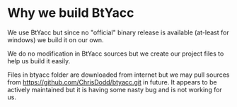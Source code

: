# Why we build BtYacc #
We use BtYacc but since no "official" binary release is available (at-least for windows) we build it on our own.

We do no modification in BtYacc sources but we create our project files to help us build it easily.

Files in btyacc folder are downloaded from internet but we may pull sources from https://github.com/ChrisDodd/btyacc.git in future. It appears to be actively maintained but it is having some nasty bug and is not working for us.

